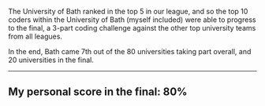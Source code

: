 The University of Bath ranked in the top 5 in our league, and so the top 10 coders within the University of Bath (myself included) were able to progress to the final, a 3-part coding challenge against the other top university teams from all leagues.

In the end, Bath came 7th out of the 80 universities taking part overall, and 20 universities in the final.

-----

## My personal score in the final: 80%
